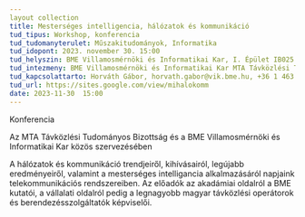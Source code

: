 ```yaml
---
layout collection
title: Mesterséges intelligencia, hálózatok és kommunikáció
tud_tipus: Workshop, konferencia
tud_tudomanyterulet: Műszakitudományok, Informatika
tud_idopont: 2023. november 30. 15:00
tud_helyszin: BME Villamosmérnöki és Informatikai Kar, I. Épület IB025 1117 Budapest, Magyar Tudósok krt. 2.
tud_intezmeny: BME Villamosmérnöki és Informatikai Kar MTA Távközlési Tudományos Bizottság
tud_kapcsolattarto: Horváth Gábor, horvath.gabor@vik.bme.hu, +36 1 463 3254
tud_url: https://sites.google.com/view/mihalokomm
date: 2023-11-30  15:00
---
```

Konferencia

Az MTA Távközlési Tudományos Bizottság és a BME Villamosmérnöki és Informatikai Kar közös szervezésében

A hálózatok és kommunikáció trendjeiről, kihívásairól, legújabb eredményeiről, valamint a mesterséges intelligancia alkalmazásáról napjaink telekommunikációs rendszereiben. Az előadók az akadámiai oldalról a BME kutatói, a vállalati oldalról pedig a legnagyobb magyar távközlési operátorok és berendezésszolgáltatók képviselői.
